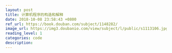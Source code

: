 ```yaml
---
layout: post
title: 计算机程序的构造和解释
date: 2018-10-08 23:58:43 +0800
ref_url: https://book.douban.com/subject/1148282/
image_url: https://img3.doubanio.com/view/subject/l/public/s1113106.jpg
reading_level: 1
categories: code
description: 
---
```


